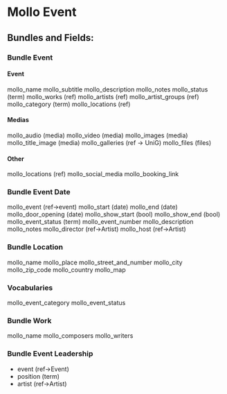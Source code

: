 # Mollo Event

## Bundles and Fields:
### Bundle Event
#### Event
mollo_name
mollo_subtitle
mollo_description
mollo_notes
mollo_status (term)
mollo_works (ref)
mollo_artists (ref)
mollo_artist_groups (ref)
mollo_category (term)
mollo_locations (ref)



#### Medias
mollo_audio (media)
mollo_video (media)
mollo_images (media)
mollo_title_image (media)
mollo_galleries (ref -> UniG)
mollo_files (files)

#### Other
mollo_locations (ref)
mollo_social_media
mollo_booking_link

### Bundle Event Date
mollo_event (ref->event)
mollo_start (date)
mollo_end (date)
mollo_door_opening (date)
mollo_show_start (bool)
mollo_show_end (bool)
mollo_event_status (term)
mollo_event_number
mollo_description
mollo_notes
mollo_director (ref->Artist)
mollo_host (ref->Artist)


### Bundle Location
mollo_name
mollo_place
mollo_street_and_number
mollo_city
mollo_zip_code
mollo_country
mollo_map

### Vocabularies
mollo_event_category
mollo_event_status

### Bundle Work
mollo_name
mollo_composers
mollo_writers


### Bundle Event Leadership
- event  (ref->Event)
- position (term)
- artist (ref->Artist)
